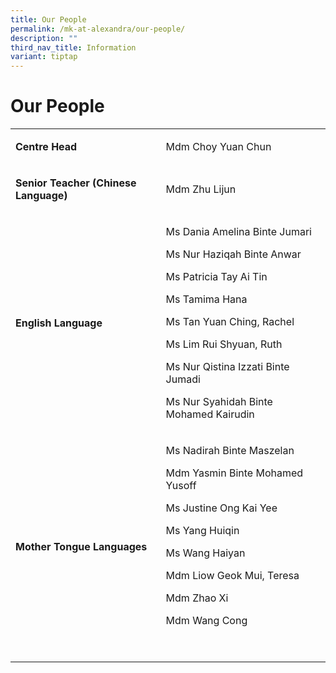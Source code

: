 ```yaml
---
title: Our People
permalink: /mk-at-alexandra/our-people/
description: ""
third_nav_title: Information
variant: tiptap
---
```

<h1><strong>Our People</strong></h1>
<table>
<tbody>
<tr>
<td rowspan="1" colspan="1">
<p><strong>Centre Head</strong>
</p>
</td>
<td rowspan="1" colspan="1">
<p>Mdm Choy Yuan Chun</p>
</td>
</tr>
<tr>
<td rowspan="1" colspan="1">
<p><strong>Senior Teacher (Chinese Language)</strong>
</p>
</td>
<td rowspan="1" colspan="1">
<p>Mdm Zhu Lijun</p>
</td>
</tr>
<tr>
<td rowspan="1" colspan="1">
<p><strong>English Language</strong>
</p>
</td>
<td rowspan="1" colspan="1">
<p>Ms Dania Amelina Binte Jumari</p>
<p>Ms Nur Haziqah Binte Anwar</p>
<p>Ms Patricia Tay Ai Tin</p>
<p>Ms Tamima Hana</p>
<p>Ms Tan Yuan Ching, Rachel</p>
<p>Ms Lim Rui Shyuan, Ruth</p>
<p>Ms Nur Qistina Izzati Binte Jumadi</p>
<p>Ms Nur Syahidah Binte Mohamed Kairudin</p>
</td>
</tr>
<tr>
<td rowspan="1" colspan="1">
<p><strong>Mother Tongue Languages</strong>
</p>
</td>
<td rowspan="1" colspan="1">
<p>Ms Nadirah Binte Maszelan</p>
<p>Mdm Yasmin Binte Mohamed Yusoff</p>
<p>Ms Justine Ong Kai Yee</p>
<p>Ms Yang Huiqin</p>
<p>Ms Wang Haiyan</p>
<p>Mdm Liow Geok Mui, Teresa</p>
<p>Mdm Zhao Xi</p>
<p>Mdm Wang Cong</p>
<p>&nbsp;</p>
</td>
</tr>
</tbody>
</table>
<p></p>